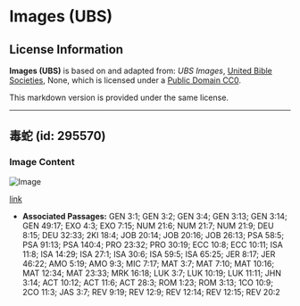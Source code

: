 # Images (UBS)

## License Information

**Images (UBS)** is based on and adapted from: _UBS Images_, [United Bible Societies](https://unitedbiblesocieties.org/), None, which is licensed under a [Public Domain CC0](https://creativecommons.org/public-domain/cc0/).

This markdown version is provided under the same license.



--------------------------------

## 毒蛇 (id: 295570)

### Image Content

![Image](https://cdn.aquifer.bible/aquifer-content/resources/Media/WEB-0891_viper.jpg)

[link](https://cdn.aquifer.bible/aquifer-content/resources/Media/WEB-0891_viper.jpg)

* **Associated Passages:** GEN 3:1; GEN 3:2; GEN 3:4; GEN 3:13; GEN 3:14; GEN 49:17; EXO 4:3; EXO 7:15; NUM 21:6; NUM 21:7; NUM 21:9; DEU 8:15; DEU 32:33; 2KI 18:4; JOB 20:14; JOB 20:16; JOB 26:13; PSA 58:5; PSA 91:13; PSA 140:4; PRO 23:32; PRO 30:19; ECC 10:8; ECC 10:11; ISA 11:8; ISA 14:29; ISA 27:1; ISA 30:6; ISA 59:5; ISA 65:25; JER 8:17; JER 46:22; AMO 5:19; AMO 9:3; MIC 7:17; MAT 3:7; MAT 7:10; MAT 10:16; MAT 12:34; MAT 23:33; MRK 16:18; LUK 3:7; LUK 10:19; LUK 11:11; JHN 3:14; ACT 10:12; ACT 11:6; ACT 28:3; ROM 1:23; ROM 3:13; 1CO 10:9; 2CO 11:3; JAS 3:7; REV 9:19; REV 12:9; REV 12:14; REV 12:15; REV 20:2

